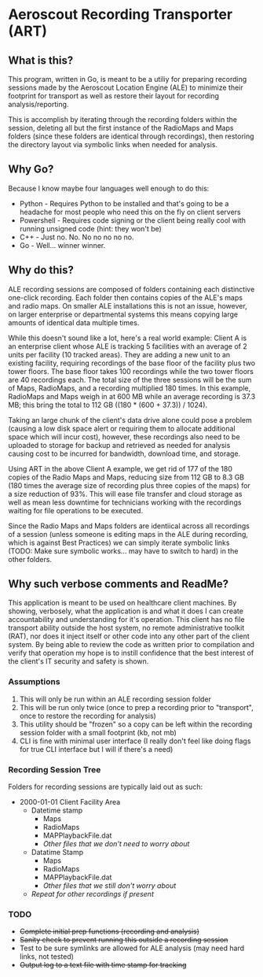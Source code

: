 # Aeroscout Recording Transporter (ART)

## What is this?
This program, written in Go, is meant to be a utiliy for preparing recording sessions made by the Aeroscout Location Engine (ALE) to minimize their footprint for transport as well as restore their layout for recording analysis/reporting.

This is accomplish by iterating through the recording folders within the session, deleting all but the first instance of the RadioMaps and Maps folders (since these folders are identical through recordings), then restoring the directory layout via symbolic links when needed for analysis.

## Why Go?
Because I know maybe four languages well enough to do this:
 - Python - Requires Python to be installed and that's going to be a headache for most people who need this on the fly on client servers
 - Powershell - Requires code signing or the client being really cool with running unsigned code (hint: they won't be)
 - C++ - Just no. No. No no no no no.
 - Go - Well... winner winner.

 ## Why do this?
 ALE recording sessions are composed of folders containing each distinctive one-click recording. Each folder then contains copies of the ALE's maps and radio maps. On smaller ALE installations this is not an issue, however, on larger enterprise or departmental systems this means copying large amounts of identical data multiple times.

 While this doesn't sound like a lot, here's a real world example:
Client A is an enterprise client whose ALE is tracking 5 facilities with an average of 2 units per facility (10 tracked areas). They are adding a new unit to an existing facility, requiring recordings of the base floor of the facility plus two tower floors. The base floor takes 100 recordings while the two tower floors are 40 recordings each. The total size of the three sessions will be the sum of Maps, RadioMaps, and a recording multiplied 180 times. In this example, RadioMaps and Maps weigh in at 600 MB while an average recording is 37.3 MB; this bring the total to 112 GB ((180 * (600 + 37.3)) / 1024). 
 
 Taking an large chunk of the client's data drive alone could pose a problem (causing a low disk space alert or requiring them to allocate additional space which will incur cost), however, these recordings also need to be uploaded to storage for backup and retrieved as needed for analysis causing cost to be incurred for bandwidth, download time, and storage.

 Using ART in the above Client A example, we get rid of 177 of the 180 copies of the Radio Maps and Maps, reducing size from 112 GB to 8.3 GB (180 times the average size of recording plus three copies of the maps) for a size reduction of 93%. This will ease file transfer and cloud storage as well as mean less downtime for technicians working with the recordings waiting for file operations to be executed.

 Since the Radio Maps and Maps folders are identiical across all recordings of a session (unless someone is editing maps in the ALE during recording, which is against Best Practices) we can simply iterate symbolic links (TODO: Make sure symbolic works... may have to switch to hard) in the other folders.

 ## Why such verbose comments and ReadMe?
 This application is meant to be used on healthcare client machines. By showing, verbosely, what the application is and what it does I can create accountability and understanding for it's operation. This client has no file transport ability outside the host system, no remote administrative toolkit (RAT), nor does it inject itself or other code into any other part of the client system. By being able to review the code as written prior to compilation and verify that operation my hope is to instill confidence that the best interest of the client's IT security and safety is shown.

### Assumptions
1. This will only be run within an ALE recording session folder
2. This will be run only twice (once to prep a recording prior to "transport", once to restore the recording for analysis)
3. This utility should be "frozen" so a copy can be left within the recording session folder with a small footprint (kb, not mb)
4. CLI is fine with minimal user interface (I really don't feel like doing flags for true CLI interface but I will if there's a need)

### Recording Session Tree
Folders for recording sessions are typically laid out as such:
- 2000-01-01 Client Facility Area
  - Datetime stamp
    - Maps
    - RadioMaps
    - MAPPlaybackFile.dat
    - _Other files that we don't need to worry about_
  - Datatime Stamp
    - Maps
    - RadioMaps
    - MAPPlaybackFile.dat
    - _Other files that we still don't worry about_
  - _Repeat for other recordings if present_

 ### TODO
 - ~~Complete initial prep functions (recording and analysis)~~
 - ~~Sanity check to prevent running this outside a recording session~~
 - Test to be sure symlinks are allowed for ALE analysis (may need hard links, not tested)
 - ~~Output log to a text file with time stamp for tracking~~